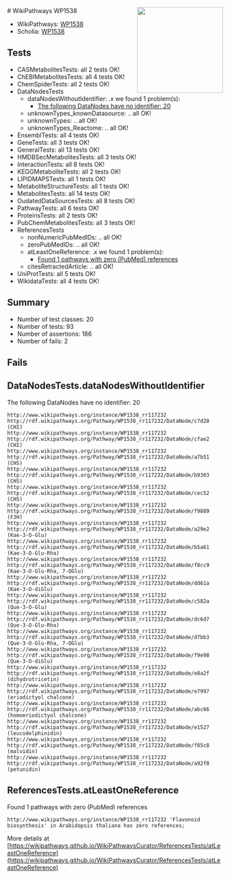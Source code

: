 <img style="float: right; width: 200px" src="https://upload.wikimedia.org/wikipedia/commons/thumb/8/83/Wplogo_with_text_500.png/640px-Wplogo_with_text_500.png" />
# WikiPathways WP1538

* WikiPathways: [WP1538](https://wikipathways.org/pathways/WP1538)
* Scholia: [WP1538](https://scholia.toolforge.org/wikipathways/WP1538)
## Tests
* CASMetabolitesTests: all 2 tests OK!
* ChEBIMetabolitesTests: all 4 tests OK!
* ChemSpiderTests: all 2 tests OK!
* DataNodesTests
    * dataNodesWithoutIdentifier: .x we found 1 problem(s):
        * [The following DataNodes have no identifier: 20](#8792c4af)
    * unknownTypes_knownDatasource: .. all OK!
    * unknownTypes: .. all OK!
    * unknownTypes_Reactome: .. all OK!
* EnsemblTests: all 4 tests OK!
* GeneTests: all 3 tests OK!
* GeneralTests: all 13 tests OK!
* HMDBSecMetabolitesTests: all 3 tests OK!
* InteractionTests: all 8 tests OK!
* KEGGMetaboliteTests: all 2 tests OK!
* LIPIDMAPSTests: all 1 tests OK!
* MetaboliteStructureTests: all 1 tests OK!
* MetabolitesTests: all 14 tests OK!
* OudatedDataSourcesTests: all 8 tests OK!
* PathwayTests: all 6 tests OK!
* ProteinsTests: all 2 tests OK!
* PubChemMetabolitesTests: all 3 tests OK!
* ReferencesTests
    * nonNumericPubMedIDs: .. all OK!
    * zeroPubMedIDs: .. all OK!
    * atLeastOneReference: .x we found 1 problem(s):
        * [Found 1 pathways with zero (PubMed) references](#d0a459f0)
    * citesRetractedArticle: .. all OK!
* UniProtTests: all 5 tests OK!
* WikidataTests: all 4 tests OK!


## Summary

* Number of test classes: 20
* Number of tests: 93
* Number of assertions: 186
* Number of fails: 2

## Fails

<a name="8792c4af" />

## DataNodesTests.dataNodesWithoutIdentifier

The following DataNodes have no identifier: 20
```
http://www.wikipathways.org/instance/WP1538_rr117232 http://rdf.wikipathways.org/Pathway/WP1538_rr117232/DataNode/c7d28 (CHI)
http://www.wikipathways.org/instance/WP1538_rr117232 http://rdf.wikipathways.org/Pathway/WP1538_rr117232/DataNode/cfae2 (CHI)
http://www.wikipathways.org/instance/WP1538_rr117232 http://rdf.wikipathways.org/Pathway/WP1538_rr117232/DataNode/a7b51 (CHS)
http://www.wikipathways.org/instance/WP1538_rr117232 http://rdf.wikipathways.org/Pathway/WP1538_rr117232/DataNode/b9303 (CHS)
http://www.wikipathways.org/instance/WP1538_rr117232 http://rdf.wikipathways.org/Pathway/WP1538_rr117232/DataNode/cec52 (CHS)
http://www.wikipathways.org/instance/WP1538_rr117232 http://rdf.wikipathways.org/Pathway/WP1538_rr117232/DataNode/f9889 (F3H)
http://www.wikipathways.org/instance/WP1538_rr117232 http://rdf.wikipathways.org/Pathway/WP1538_rr117232/DataNode/a29e2 (Kae-3-O-Glu)
http://www.wikipathways.org/instance/WP1538_rr117232 http://rdf.wikipathways.org/Pathway/WP1538_rr117232/DataNode/b5a61 (Kae-3-O-Glu-Rha)
http://www.wikipathways.org/instance/WP1538_rr117232 http://rdf.wikipathways.org/Pathway/WP1538_rr117232/DataNode/f8cc9 (Kae-3-O-Glu-Rha, 7-OGlu)
http://www.wikipathways.org/instance/WP1538_rr117232 http://rdf.wikipathways.org/Pathway/WP1538_rr117232/DataNode/dd61a (Kae-3-O-diGlu)
http://www.wikipathways.org/instance/WP1538_rr117232 http://rdf.wikipathways.org/Pathway/WP1538_rr117232/DataNode/c582a (Que-3-O-Glu)
http://www.wikipathways.org/instance/WP1538_rr117232 http://rdf.wikipathways.org/Pathway/WP1538_rr117232/DataNode/dc6d7 (Que-3-O-Glu-Rha)
http://www.wikipathways.org/instance/WP1538_rr117232 http://rdf.wikipathways.org/Pathway/WP1538_rr117232/DataNode/d7bb3 (Que-3-O-Glu-Rha, 7-OGlu)
http://www.wikipathways.org/instance/WP1538_rr117232 http://rdf.wikipathways.org/Pathway/WP1538_rr117232/DataNode/f9e98 (Que-3-O-diGlu)
http://www.wikipathways.org/instance/WP1538_rr117232 http://rdf.wikipathways.org/Pathway/WP1538_rr117232/DataNode/e8a2f (dihydrotricetin)
http://www.wikipathways.org/instance/WP1538_rr117232 http://rdf.wikipathways.org/Pathway/WP1538_rr117232/DataNode/e7997 (eriodictyol chalcone)
http://www.wikipathways.org/instance/WP1538_rr117232 http://rdf.wikipathways.org/Pathway/WP1538_rr117232/DataNode/abc66 (homoeriodictyol chalcone)
http://www.wikipathways.org/instance/WP1538_rr117232 http://rdf.wikipathways.org/Pathway/WP1538_rr117232/DataNode/e1527 (leucodelphinidin)
http://www.wikipathways.org/instance/WP1538_rr117232 http://rdf.wikipathways.org/Pathway/WP1538_rr117232/DataNode/f85c8 (malvidin)
http://www.wikipathways.org/instance/WP1538_rr117232 http://rdf.wikipathways.org/Pathway/WP1538_rr117232/DataNode/a92f8 (petunidin)
```

<a name="d0a459f0" />

## ReferencesTests.atLeastOneReference

Found 1 pathways with zero (PubMed) references
```
http://www.wikipathways.org/instance/WP1538_rr117232 'Flavonoid biosynthesis' in Arabidopsis thaliana has zero references; 
```

More details at [https://wikipathways.github.io/WikiPathwaysCurator/ReferencesTests/atLeastOneReference](https://wikipathways.github.io/WikiPathwaysCurator/ReferencesTests/atLeastOneReference)

